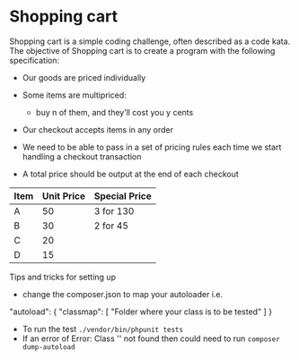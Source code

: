 # Shopping cart

Shopping cart is a simple coding challenge, often described as a code kata. The objective of Shopping cart is to create a program with the following specification:

- Our goods are priced individually
- Some items are multipriced: 
    - buy n of them, and they’ll cost you y cents
    
- Our checkout accepts items in any order
- We need to be able to pass in a set of pricing rules each time we start handling a checkout transaction
- A total price should be output at the end of each checkout

 |Item|Unit Price|Special Price|
 |----|------|-------|
 |A|50|3 for 130|
 |B|30|2 for 45|
 |C|20||
 |D|15||
 
 
 Tips and tricks for setting up
 
 - change the composer.json to map your autoloader i.e.
 
 "autoload": {
         "classmap": [
             "Folder where your class is to be tested"
             ]
     }
     
  - To run the test `./vendor/bin/phpunit tests`
  - If an error of Error: Class '<namespace>' not found then could need to run `composer dump-autoload`